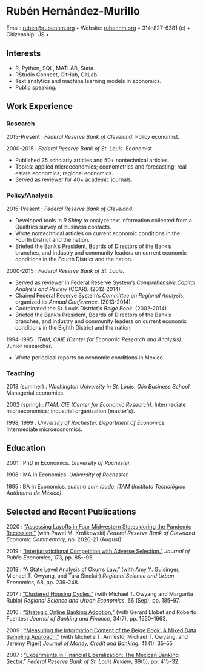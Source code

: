 Rubén Hernández-Murillo
=======================

Email: <ruben@rubenhm.org> • Website: [rubenhm.org](http://www.rubenhm.org) • 314-827-6381 (c) • Citizenship: US • 

Interests 
---------

+   R, Python, SQL, MATLAB, Stata.
+   RStudio Connect, GitHub, GitLab.
+   Text analytics and  machine learning models in economics.
+   Public speaking.

Work Experience
---------------

### Research  ### 

2015-Present
:   _Federal Reserve Bank of Cleveland._  Policy economist.

2000-2015
:   _Federal Reserve Bank of St. Louis._  Economist.

+   Published 25 scholarly articles and 50+ nontechnical articles.
+   Topics: applied microeconomics; econometrics and forecasting; real estate economics; regional economics.
+   Served as reviewer for 40+ academic journals.


### Policy/Analysis ###

2015-Present
:   _Federal Reserve Bank of Cleveland._

+   Developed tools in _R Shiny_ to analyze text information collected from a Qualtrics survey of business contacts.
+   Wrote nontechnical articles on current economic conditions in the Fourth District and the nation.
+   Briefed the Bank’s President, Boards of Directors of the Bank’s branches, and industry and community leaders on current economic conditions in the Fourth District and the nation. 

2000-2015
:   _Federal Reserve Bank of St. Louis._ 

+   Served as reviewer in Federal Reserve System’s _Comprehensive Capital Analysis and Review_ (CCAR). (2012-2014)
+   Chaired Federal Reserve System’s  _Committee on Regional Analysis_; organized its _Annual Conference_. (2013-2014)
+   Coordinated the St. Louis District's _Beige Book_. (2002-2014)
+   Briefed the Bank’s President, Boards of Directors of the Bank’s branches, and industry and community leaders on current economic conditions in the Eighth District and the nation.

1994-1995
:   _ITAM, CAIE (Center for Economic Research and Analysis)._ Junior researcher.

+   Wrote periodical reports on economic conditions in Mexico. 

### Teaching ###

2013 (summer)
:   _Washington University in St. Louis. Olin Business School._ Managerial economics.

2002 (spring)
:   _ITAM. CIE (Center for Economic Research)._ Intermediate microeconomics; industrial organization (master's).

1998, 1999 
:   _University of Rochester. Department of Economics._ Intermediate microeconomics.

Education
---------

2001
:   PhD in Economics. _University of Rochester._

1998
:   MA in Economics. _University of Rochester._

1995
:   BA in Economics, _summa cum laude_. _ITAM (Instituto Tecnológico Autónomo de México)._ 


Selected and Recent Publications
--------------------------------

2020
:   [“Assessing Layoffs in Four Midwestern States during the Pandemic Recession.”](https://dx.doi.org/10.26509/frbc-ec-202021) (with Pawel M. Krolikowski)  _Federal Reserve Bank of Cleveland Economic Commentary_, no. 2020-21 (August). 

2019
:   [“Interjurisdictional Competition with Adverse Selection.”](https://dx.doi.org/10.1016/j.jpubeco.2019.01.012) _Journal of Public Economics_, 173, pp. 85--95.  

2018
:   [“A State Level Analysis of Okun’s Law.”](https://dx.doi.org/10.1016/j.regsciurbeco.2017.11.005) (with Amy Y. Guisinger, Michael T. Owyang, and Tara Sinclair) _Regional Science and Urban Economics_, 68, pp. 239-248.

2017
:   [“Clustered Housing Cycles.”](https://dx.doi.org/10.1016/j.regsciurbeco.2017.06.003) (with Michael T. Owyang and Margarita Rubio) _Regional Science and Urban Economics_, 66 (Sep), pp. 185–97.

2010
:   [“Strategic Online Banking Adoption,”](http://dx.doi.org/10.1016/j.jbankfin.2010.03.011) (with Gerard Llobet and Roberto Fuentes) _Journal of Banking and Finance_, 34(7), pp. 1650–1663. 

2009
:   [“Measuring the Information Content of the Beige Book: A Mixed Data Sampling Approach.”](https://dx.doi.org/10.1111/j.1538-4616.2008.00186.x) (with Michelle T. Armesto, Michael T. Owyang, and Jeremy Piger) _Journal of Money, Credit and Banking_, 41 (1): 35–55

2007
:   [“Experiments in Financial Liberalization: The Mexican Banking Sector.”](http://research.stlouisfed.org/publications/review/07/09/HernandezMurillo.pdf) _Federal Reserve Bank of St. Louis Review_, 89(5), pp. 415–32.

